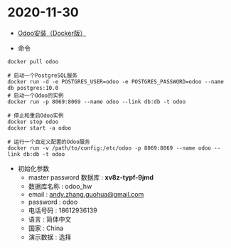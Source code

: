 # 2020-11-30

* [Odoo安装（Docker版）](https://www.jianshu.com/p/db329c37adc6)

* 命令

```shell
docker pull odoo

# 启动一个PostgreSQL服务
docker run -d -e POSTGRES_USER=odoo -e POSTGRES_PASSWORD=odoo --name db postgres:10.0
# 启动一个Odoo的实例
docker run -p 8069:8069 --name odoo --link db:db -t odoo  

# 停止和重启Odoo实例
docker stop odoo
docker start -a odoo

# 运行一个自定义配置的Odoo服务
docker run -v /path/to/config:/etc/odoo -p 8069:8069 --name odoo --link db:db -t odoo
```



* 初始化参数
  * master password 数据库 :   **xv8z-typf-9jmd** 
  * 数据库名称 : odoo_hw
  * email : andy.zhang.guohua@gmail.com
  * password : odoo
  * 电话号码 : 18612936139
  * 语言 : 简体中文
  * 国家 : China
  * 演示数据 : 选择

